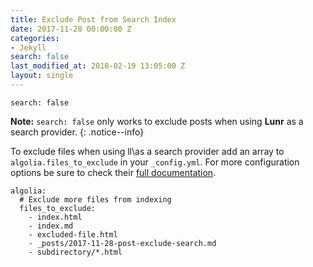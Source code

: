 ```yaml
---
title: Exclude Post from Search Index
date: 2017-11-28 00:00:00 Z
categories:
- Jekyll
search: false
last_modified_at: 2018-02-19 13:05:00 Z
layout: single
---
```



    search: false

**Note:** `search: false` only works to exclude posts when using **Lunr** as a search provider.
{: .notice--info}

To exclude files when using ll\\as a search provider add an array to `algolia.files_to_exclude` in your `_config.yml`. For more configuration options be sure to check their [full documentation](https://community.algolia.com/jekyll-algolia/options.html).

    algolia:
      # Exclude more files from indexing
      files_to_exclude:
        - index.html
        - index.md
        - excluded-file.html
        - _posts/2017-11-28-post-exclude-search.md
        - subdirectory/*.html